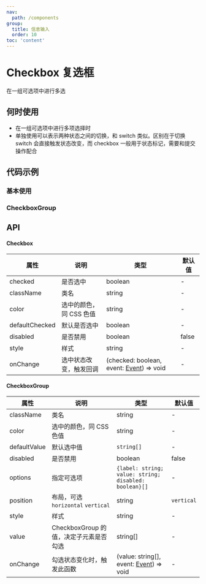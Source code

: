 ```yaml
---
nav:
  path: /components
group:
  title: 信息输入
  order: 10
toc: 'content'
---
```


# Checkbox 复选框
在一组可选项中进行多选
## 何时使用
- 在一组可选项中进行多项选择时
- 单独使用可以表示两种状态之间的切换，和 switch 类似。区别在于切换 switch 会直接触发状态改变，而 checkbox 一般用于状态标记，需要和提交操作配合



## 代码示例

### 基本使用
<code src='pages/Checkbox/index'></code>

### CheckboxGroup
<code src='pages/CheckboxGroup/index'></code>

## API
#### Checkbox
| 属性 | 说明 | 类型 | 默认值 |
| -----|-----|-----|-----|
| checked | 是否选中 | boolean | - |
| className | 类名| string | - |
| color | 选中的颜色，同 CSS 色值| string | - |
| defaultChecked | 默认是否选中 | boolean | - |
| disabled | 是否禁用  | boolean | false | 
| style | 样式| string | - |
| onChange | 选中状态改变，触发回调 | (checked: boolean, event:  [Event](https://opendocs.alipay.com/mini/framework/event-object)) => void | - |

#### CheckboxGroup
| 属性 | 说明 | 类型 | 默认值 |
| -----|-----|-----|-----|
| className | 类名| string | - |
| color | 选中的颜色，同 CSS 色值| string | - |
| defaultValue | 默认选中值  | `string[]` | - | 
| disabled | 是否禁用  | boolean | false | 
| options | 指定可选项 | `{label: string; value: string; disabled: boolean}[]` | - |
| position | 布局，可选`horizontal` `vertical` | string | `vertical` |
| style | 样式| string | - |
| value | CheckboxGroup 的值，决定子元素是否勾选 | string[] | - |
| onChange | 勾选状态变化时，触发此函数 |(value: string[], event:  [Event](https://opendocs.alipay.com/mini/framework/event-object)) => void | - |

